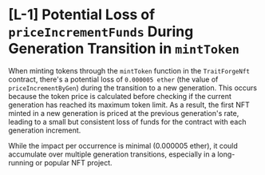# [L-1] Potential Loss of `priceIncrementFunds` During Generation Transition in `mintToken`

When minting tokens through the `mintToken` function in the `TraitForgeNft` contract, there's a potential loss of `0.000005 ether` (the value of `priceIncrementByGen`) during the transition to a new generation. This occurs because the token price is calculated before checking if the current generation has reached its maximum token limit. As a result, the first NFT minted in a new generation is priced at the previous generation's rate, leading to a small but consistent loss of funds for the contract with each generation increment.

While the impact per occurrence is minimal (0.000005 ether), it could accumulate over multiple generation transitions, especially in a long-running or popular NFT project.